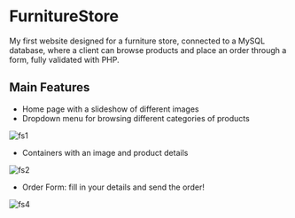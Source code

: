 # FurnitureStore
My first website designed for a furniture store, connected to a MySQL database, where a client can browse products and place an order through a form, fully validated with PHP.  


## Main Features

- Home page with a slideshow of different images
- Dropdown menu for browsing different categories of products


![fs1](https://user-images.githubusercontent.com/127431550/233732677-fdb5fa4d-ca79-4943-8d9a-9e1a9640359d.png)


- Containers with an image and product details


![fs2](https://user-images.githubusercontent.com/127431550/233732883-0b1e9467-8286-452a-9090-de49d6549a75.png)


- Order Form: fill in your details and send the order!


![fs4](https://user-images.githubusercontent.com/127431550/233732726-2581841f-4ee9-4395-be20-9428ab8c42c2.png)
